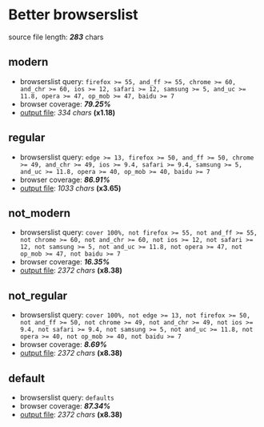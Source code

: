 # Better browserslist
source file length: _**283**_ chars

## modern

- browserslist query: `firefox >= 55, and_ff >= 55, chrome >= 60, and_chr >= 60, ios >= 12, safari >= 12, samsung >= 5, and_uc >= 11.8, opera >= 47, op_mob >= 47, baidu >= 7`
- browser coverage: _**79.25%**_
- [output file](./build/modern.js): _334 chars_ **(x1.18)**


## regular

- browserslist query: `edge >= 13, firefox >= 50, and_ff >= 50, chrome >= 49, and_chr >= 49, ios >= 9.4, safari >= 9.4, samsung >= 5, and_uc >= 11.8, opera >= 40, op_mob >= 40, baidu >= 7`
- browser coverage: _**86.91%**_
- [output file](./build/regular.js): _1033 chars_ **(x3.65)**


## not_modern

- browserslist query: `cover 100%, not firefox >= 55, not and_ff >= 55, not chrome >= 60, not and_chr >= 60, not ios >= 12, not safari >= 12, not samsung >= 5, not and_uc >= 11.8, not opera >= 47, not op_mob >= 47, not baidu >= 7`
- browser coverage: _**16.35%**_
- [output file](./build/not_modern.js): _2372 chars_ **(x8.38)**


## not_regular

- browserslist query: `cover 100%, not edge >= 13, not firefox >= 50, not and_ff >= 50, not chrome >= 49, not and_chr >= 49, not ios >= 9.4, not safari >= 9.4, not samsung >= 5, not and_uc >= 11.8, not opera >= 40, not op_mob >= 40, not baidu >= 7`
- browser coverage: _**8.69%**_
- [output file](./build/not_regular.js): _2372 chars_ **(x8.38)**


## default

- browserslist query: `defaults`
- browser coverage: _**87.34%**_
- [output file](./build/default.js): _2372 chars_ **(x8.38)**
